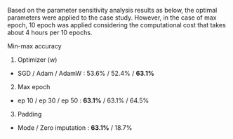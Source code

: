 
Based on the parameter sensitivity analysis results as below, the optimal parameters were applied to the case study. However, in the case of max epoch, 10 epoch was applied considering the computational cost that takes about 4 hours per 10 epochs.

Min-max accuracy
1) Optimizer (w)	
  - SGD / Adam / AdamW :	53.6% / 52.4% / **63.1%**
2) Max epoch	
  - ep 10 / ep 30 / ep 50 :	**63.1%** / 63.1% / 64.5%
3) Padding	
  - Mode / Zero imputation :	**63.1%** / 18.7%
  
